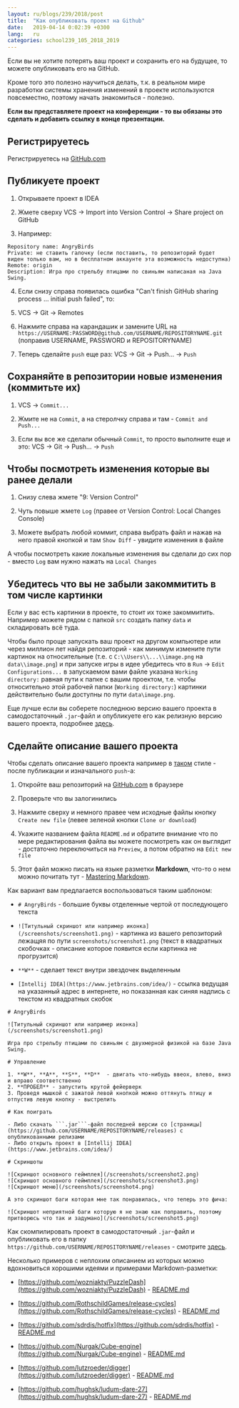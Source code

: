 ```yaml
---
layout: ru/blogs/239/2018/post
title:  "Как опубликовать проект на Github"
date:   2019-04-14 0:02:39 +0300
lang:   ru
categories: school239_105_2018_2019
---
```


Если вы не хотите потерять ваш проект и сохранить его на будущее, то можете опубликовать его на GitHub.

Кроме того это полезно научиться делать, т.к. в реальном мире разработки системы хранения изменений в проекте используются повсеместно, поэтому начать знакомиться - полезно.

**Если вы представляете проект на конференции - то вы обязаны это сделать и добавить ссылку в конце презентации.**

Регистрируетесь
-----------------------

Регистрируетесь на [GitHub.com](https://github.com/)

Публикуете проект
-----------------------

1) Открываете проект в IDEA

2) Жмете сверху VCS -> Import into Version Control -> Share project on GitHub

3) Например:

```
Repository name: AngryBirds
Private: не ставить галочку (если поставить, то репозиторий будет виден только вам, но в бесплатном аккаунте эта возможность недоступна)
Remote: origin
Description: Игра про стрельбу птицами по свиньям написаная на Java Swing.
```

4) Если снизу справа появилась ошибка "Can't finish GitHub sharing process ... initial push failed", то:

5) VCS -> Git -> Remotes

6) Нажмите справа на карандашик и замените URL на ```https://USERNAME:PASSWORD@github.com/USERNAME/REPOSITORYNAME.git``` (поправив USERNAME, PASSWORD и REPOSITORYNAME)

7) Теперь сделайте ```push``` еще раз: VCS -> Git -> Push... -> ```Push```

Сохраняйте в репозитории новые изменения (коммитьте их)
-----------------------

1) VCS -> ```Commit...```

2) Жмите не на ```Commit```, а на стеролчку справа и там - ```Commit and Push...```

3) Если вы все же сделали обычный ```Commit```, то просто выполните еще и это: VCS -> Git -> Push... -> ```Push```

Чтобы посмотреть изменения которые вы ранее делали
-----------------------

1) Снизу слева жмете "9: Version Control"

2) Чуть повыше жмете ```Log``` (правее от Version Control: Local Changes Console)

3) Можете выбрать любой коммит, справа выбрать файл и нажав на него правой кнопкой и там ```Show Diff``` - увидите изменения в файле

А чтобы посмотреть какие локальные изменения вы сделали до сих пор - вместо ```Log``` вам нужно нажать на ```Local Changes```

Убедитесь что вы не забыли закоммитить в том числе картинки
-----------------------

Если у вас есть картинки в проекте, то стоит их тоже закоммитить. Например можете рядом с папкой ```src``` создать папку ```data``` и складировать всё туда.

Чтобы было проще запускать ваш проект на другом компьютере или через миллион лет найдя репозиторий - как минимум измените пути картинок на относительные
 (т.е. с ```C:\\Users\\...\\image.png``` на ```data\\image.png```) и при запуске игры в идее убедитесь что в ```Run``` -> ```Edit Configurations...``` в запускаемом вами файле указана
 ```Working directory:``` равная пути к папке с вашим проектом, т.е. чтобы относительно этой рабочей папки (```Working directory:```) картинки действительно были доступны по пути ```data\image.png```.

Еще лучше если вы соберете последнюю версию вашего проекта в самодостаточный ```.jar```-файл и опубликуете его как релизную версию вашего проекта, подробнее [здесь](/blogs/239/2018/school239_105_2018_2019/2019/04/16/2019-04-16-jar-packaging.html).

Сделайте описание вашего проекта
-----------------------

Чтобы сделать описание вашего проекта например в [таком](https://github.com/wozniakty/PuzzleDash) стиле - после публикации и изначального ```push```-а:

1) Откройте ваш репозиторий на [GitHub.com](https://github.com/) в браузере

2) Проверьте что вы залогинились

3) Нажмите сверху и немного правее чем исходные файлы кнопку ```Create new file``` (левее зеленой кнопки ```Clone or download```)

4) Укажите названием файла ```README.md``` и обратите внимание что по мере редактирования файла вы можете посмотреть как он выглядит - достаточно переключиться на ```Preview```, а потом обратно на ```Edit new file```

5) Этот файл можно писать на языке разметки **Markdown**, что-то о нем можно почитать тут - [Mastering Markdown](https://guides.github.com/features/mastering-markdown/).

Как вариант вам предлагается воспользоваться таким шаблоном:

- ```# AngryBirds``` - большие буквы отделенные чертой от последующего текста

- ```![Титульный скриншот или например иконка](/screenshots/screenshot1.png)``` - картинка из вашего репозиторий лежащяя по пути ```screenshots/screenshot1.png``` (текст в квадратных скобочках - описание которое появится если картинка не прогрузится)

- ```**W**``` - сделает текст внутри звездочек выделенным

- ```[Intellij IDEA](https://www.jetbrains.com/idea/)``` - ссылка ведущая на указанный адрес в интернете, но показанная как синяя надпись с текстом из квадратных скобок

```
# AngryBirds

![Титульный скриншот или например иконка](/screenshots/screenshot1.png)

Игра про стрельбу птицами по свиньям с двухмерной физикой на базе Java Swing.

# Управление

1. **W**, **A**, **S**, **D**  - двигать что-нибудь ввеох, влево, вниз и вправо соответственно
2. **ПРОБЕЛ** - запустить крутой фейерверк
3. Проведя мышкой с зажатой левой кнопкой можно оттянуть птицу и отпустив левую кнопку - выстрелить

# Как поиграть

- Либо скачать ```.jar```-файл последней версии со [страницы](https://github.com/USERNAME/REPOSITORYNAME/releases) с опубликованными релизами
- Либо открыть проект в [Intellij IDEA](https://www.jetbrains.com/idea/)

# Скриншоты

![Скриншот основного геймплея](/screenshots/screenshot2.png)
![Скриншот основного геймплея](/screenshots/screenshot3.png)
![Скриншот меню](/screenshots/screenshot4.png)

А это скриншот баги которая мне так понравилась, что теперь это фича:

![Скриншот неприятной баги которую я не знаю как поправить, поэтому притворюсь что так и задумано](/screenshots/screenshot5.png)
```

Как скомпилировать проект в самодостаточный ```.jar```-файл и опубликовать его в папку ```https://github.com/USERNAME/REPOSITORYNAME/releases``` - смотрите [здесь](/blogs/239/2018/school239_105_2018_2019/2019/04/16/2019-04-16-jar-packaging.html).

Несколько примеров с неплохим описанием из которых можно вдохновиться хорошими идеями и примерами Markdown-разметки:

 - [https://github.com/wozniakty/PuzzleDash](https://github.com/wozniakty/PuzzleDash) - [README.md](https://raw.githubusercontent.com/wozniakty/PuzzleDash/master/README.md)

 - [https://github.com/RothschildGames/release-cycles](https://github.com/RothschildGames/release-cycles) - [README.md](https://raw.githubusercontent.com/RothschildGames/release-cycles/master/README.md)

 - [https://github.com/sdrdis/hotfix](https://github.com/sdrdis/hotfix) - [README.md](https://raw.githubusercontent.com/sdrdis/hotfix/master/README.md)

 - [https://github.com/Nurgak/Cube-engine](https://github.com/Nurgak/Cube-engine) - [README.md](https://raw.githubusercontent.com/Nurgak/Cube-engine/master/README.md)

 - [https://github.com/lutzroeder/digger](https://github.com/lutzroeder/digger) - [README.md](https://raw.githubusercontent.com/lutzroeder/digger/master/README.md)

 - [https://github.com/hughsk/ludum-dare-27](https://github.com/hughsk/ludum-dare-27) - [README.md](https://raw.githubusercontent.com/hughsk/ludum-dare-27/master/README.md)
